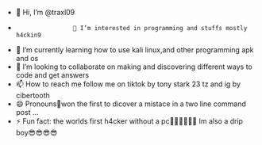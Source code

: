 - 👋 Hi, I’m @traxl09
-                     👀 I’m interested in programming and stuffs mostly h4ckin9
- 🌱                     I’m currently learning how to use kali linux,and other programming apk and os 
- 💞️                   I’m looking to collaborate on making and discovering different ways to code and get answers 
- 📫                      How to reach me follow me on tiktok by tony stark 23 tz and ig by cibertooth
- 😄                    Pronouns🥇won the first to dicover a mistace in a two line command post ...
- ⚡                       Fun fact: the worlds first h4cker without a pc🤣🤣🤣💕💕💕
                         Im also a drip boy😎😎😎😎
<!---
traxl09/traxl09 is a ✨ special ✨ repository because its `README.md` (this file) appears on your GitHub profile.
You can click the Preview link to take a look at your changes.
--->
